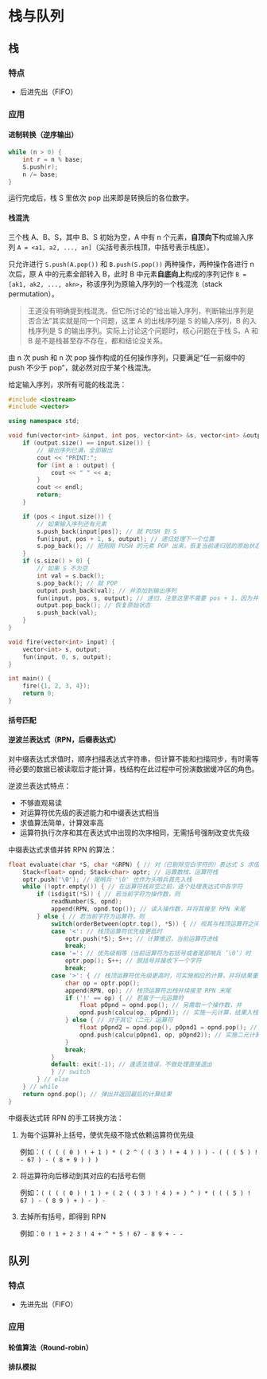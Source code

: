 # 栈与队列

## 栈

### 特点

- 后进先出（FIFO）

### 应用

#### 进制转换（逆序输出）

```cpp
while (n > 0) {
    int r = n % base;
    S.push(r);
    n /= base;
}
```

运行完成后，栈 S 里依次 pop 出来即是转换后的各位数字。

#### 栈混洗

三个栈 A、B、S，其中 B、S 初始为空，A 中有 n 个元素，**自顶向下**构成输入序列 `A = <a1, a2, ..., an]`（尖括号表示栈顶，中括号表示栈底）。

只允许进行 `S.push(A.pop())` 和 `B.push(S.pop())` 两种操作，两种操作各进行 n 次后，原 A 中的元素全部转入 B，此时 B 中元素**自底向上**构成的序列记作 `B = [ak1, ak2, ..., akn>`，称该序列为原输入序列的一个栈混洗（stack permutation）。

> 王道没有明确提到栈混洗，但它所讨论的“给出输入序列，判断输出序列是否合法”其实就是同一个问题，这里 A 的出栈序列是 S 的输入序列，B 的入栈序列是 S 的输出序列。实际上讨论这个问题时，核心问题在于栈 S，A 和 B 是不是栈甚至存不存在，都和结论没关系。

由 n 次 push 和 n 次 pop 操作构成的任何操作序列，只要满足“任一前缀中的 push 不少于 pop”，就必然对应于某个栈混洗。

给定输入序列，求所有可能的栈混洗：

```cpp
#include <iostream>
#include <vector>

using namespace std;

void fun(vector<int> &input, int pos, vector<int> &s, vector<int> &output) {
    if (output.size() == input.size()) {
        // 输出序列已满，全部输出
        cout << "PRINT:";
        for (int a : output) {
            cout << " " << a;
        }
        cout << endl;
        return;
    }

    if (pos < input.size()) {
        // 如果输入序列还有元素
        s.push_back(input[pos]); // 就 PUSH 到 S
        fun(input, pos + 1, s, output); // 递归处理下一个位置
        s.pop_back(); // 把刚刚 PUSH 的元素 POP 出来，恢复当前递归层的原始状态
    }
    if (s.size() > 0) {
        // 如果 S 不为空
        int val = s.back();
        s.pop_back(); // 就 POP
        output.push_back(val); // 并添加到输出序列
        fun(input, pos, s, output); // 递归，注意这里不需要 pos + 1，因为并没有消耗输入序列的元素
        output.pop_back(); // 恢复原始状态
        s.push_back(val);
    }
}

void fire(vector<int> input) {
    vector<int> s, output;
    fun(input, 0, s, output);
}

int main() {
    fire({1, 2, 3, 4});
    return 0;
}
```

#### 括号匹配

#### 逆波兰表达式（RPN，后缀表达式）

对中缀表达式求值时，顺序扫描表达式字符串，但计算不能和扫描同步，有时需等待必要的数据已被读取后才能计算，栈结构在此过程中可扮演数据缓冲区的角色。

逆波兰表达式特点：

- 不够直观易读
- 对运算符优先级的表述能力和中缀表达式相当
- 求值算法简单，计算效率高
- 运算符执行次序和其在表达式中出现的次序相同，无需括号强制改变优先级

中缀表达式求值并转 RPN 的算法：

```cpp
float evaluate(char *S, char *&RPN) { // 对（已剔除空白字符的）表达式 S 求值，并转换为逆波兰式 RPN
    Stack<float> opnd; Stack<char> optr; // 运算数栈、运算符栈
    optr.push('\0'); // 尾哨兵 '\0' 也作为头哨兵首先入栈
    while (!optr.empty()) { // 在运算符栈非空之前，逐个处理表达式中各字符
        if (isdigit(*S)) { // 若当前字符为操作数，则
            readNumber(S, opnd);
            append(RPN, opnd.top()); // 读入操作数，并将其接至 RPN 末尾
        } else { // 若当前字符为运算符，则
            switch(orderBetween(optr.top(), *S)) { // 视其与栈顶运算符之间优先级高低分别处理
            case '<': // 栈顶运算符优先级更低时
                optr.push(*S); S++; // 计算推迟，当前运算符进栈
                break;
            case '=': // 优先级相等（当前运算符为右括号或者尾部哨兵 ’\0‘）时
                optr.pop(); S++; // 脱括号并接收下一个字符
                break;
            case '>': { // 栈顶运算符优先级更高时，可实施相应的计算，并将结果重新入栈
                char op = optr.pop();
                append(RPN, op); // 栈顶运算符出栈并续接至 RPN 末尾
                if ('!' == op) { // 若属于一元运算符
                    float pOpnd = opnd.pop(); // 另需取一个操作数，并
                    opnd.push(calcu(op, pOpnd)); // 实施一元计算，结果入栈
                } else { // 对于其它（二元）运算符
                    float pOpnd2 = opnd.pop(), pOpnd1 = opnd.pop(); // 取出后、前操作数
                    opnd.push(calcu(pOpnd1, op, pOpnd2)); // 实施二元计算，结果入栈
                }
                break;
            }
            default: exit(-1); // 逢语法错误，不做处理直接退出
            } // switch
        } // else
    } // while
    return opnd.pop(); // 弹出并返回最后的计算结果
}
```

中缀表达式转 RPN 的手工转换方法：

1. 为每个运算补上括号，使优先级不隐式依赖运算符优先级

   例如：`( ( ( ( 0 ) ! + 1 ) * ( 2 ^ ( ( 3 ) ! + 4 ) ) ) - ( ( ( 5 ) ! - 67 ) - ( 8 + 9 ) ) )`

2. 将运算符向后移动到其对应的右括号右侧

   例如：`( ( ( ( 0 ) ! 1 ) + ( 2 ( ( 3 ) ! 4 ) + ) ^ ) * ( ( ( 5 ) ! 67 ) - ( 8 9 ) + ) - ) -`

3. 去掉所有括号，即得到 RPN

   例如：`0 ! 1 + 2 3 ! 4 + ^ * 5 ! 67 - 8 9 + - -`

## 队列

### 特点

- 先进先出（FIFO）

### 应用

#### 轮值算法（Round-robin）

#### 排队模拟
